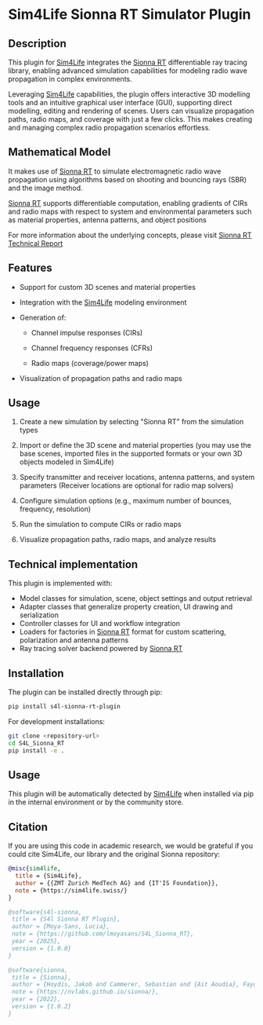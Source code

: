 # Sim4Life Sionna RT Simulator Plugin

## Description

This plugin for [Sim4Life](https://sim4life.swiss/) integrates the [Sionna RT](https://github.com/NVlabs/sionna-rt) differentiable ray tracing library, enabling advanced simulation capabilities for modeling radio wave propagation in complex environments.

Leveraging [Sim4Life](https://sim4life.swiss/) capabilities, the plugin offers interactive 3D modelling tools and an intuitive graphical user interface (GUI), supporting direct modelling, editing and rendering of scenes. Users can visualize propagation paths, radio maps, and coverage with just a few clicks. This makes creating and managing complex radio propagation scenarios effortless. 

## Mathematical Model

It makes use of [Sionna RT](https://github.com/NVlabs/sionna-rt) to simulate electromagnetic radio wave propagation using algorithms based on shooting and bouncing rays (SBR) and the image method. 

[Sionna RT](https://github.com/NVlabs/sionna-rt) supports differentiable computation, enabling gradients of CIRs and radio maps with respect to system and environmental parameters such as material properties, antenna patterns, and object positions

For more information about the underlying concepts, please visit [Sionna RT Technical Report](https://nvlabs.github.io/sionna/rt/tech-report/)

## Features

- Support for custom 3D scenes and material properties

- Integration with the [Sim4Life](https://sim4life.swiss/) modeling environment

- Generation of:

  - Channel impulse responses (CIRs)
  
  - Channel frequency responses (CFRs)

  - Radio maps (coverage/power maps)

- Visualization of propagation paths and radio maps

## Usage

1. Create a new simulation by selecting "Sionna RT" from the simulation types

2. Import or define the 3D scene and material properties (you may use the base scenes, imported files in the supported formats or your own 3D objects modeled in Sim4Life)

3. Specify transmitter and receiver locations, antenna patterns, and system parameters (Receiver locations are optional for radio map solvers)

4. Configure simulation options (e.g., maximum number of bounces, frequency, resolution)

5. Run the simulation to compute CIRs or radio maps

6. Visualize propagation paths, radio maps, and analyze results


## Technical implementation

This plugin is implemented with:
- Model classes for simulation, scene, object settings and output retrieval
- Adapter classes that generalize property creation, UI drawing and serialization
- Controller classes for UI and workflow integration
- Loaders for factories in [Sionna RT](https://github.com/NVlabs/sionna-rt) format for custom scattering, polarization and antenna patterns
- Ray tracing solver backend powered by [Sionna RT](https://github.com/NVlabs/sionna-rt)

## Installation

The plugin can be installed directly through pip:

```bash
pip install s4l-sionna-rt-plugin
```

For development installations:

```bash
git clone <repository-url>
cd S4L_Sionna_RT
pip install -e .
```

## Usage

This plugin will be automatically detected by [Sim4Life](https://sim4life.swiss/) when installed via pip in the internal environment or by the community store.


## Citation

If you are using this code in academic research, we would be grateful if you could cite Sim4Life, our library and the original Sionna repository:

```bibtex
@misc{sim4life,
  title = {Sim4Life},
  author = {{ZMT Zurich MedTech AG} and {IT'IS Foundation}},
  note = {https://sim4life.swiss/}
}

@software{s4l-sionna,
 title = {S4l Sionna RT Plugin},
 author = {Moya-Sans, Lucia},
 note = {https://github.com/lmoyasans/S4L_Sionna_RT},
 year = {2025},
 version = {1.0.0}
}

@software{sionna,
 title = {Sionna},
 author = {Hoydis, Jakob and Cammerer, Sebastian and {Ait Aoudia}, Fayçal and Nimier-David, Merlin and Maggi, Lorenzo and Marcus, Guillermo and Vem, Avinash and Keller, Alexander},
 note = {https://nvlabs.github.io/sionna/},
 year = {2022},
 version = {1.0.2}
}
```